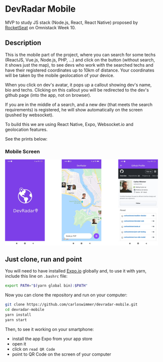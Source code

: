 # DevRadar Mobile
MVP to study JS stack (Node.js, React, React Native) proposed by [RocketSeat](https://rocketseat.com.br/) on Omnistack Week 10.

## Description
This is the mobile part of the project, where you can search for some techs (ReactJS, Vue.js, Node.js, PHP, ...) and click on the button (without search, it shows just the map), to see devs who work with the searched techs and have their registered coordinates up to 10km of distance. Your coordinates will be taken by the mobile geolocation of your device.

When you click on dev's avatar, it pops up a callout showing dev's name, bio and techs. Clicking on this callout you will be redirected to the dev's github page (into the app, not on browser).

If you are in the middle of a search, and a new dev (that meets the search requirements) is registered, he will show automatically on the screen (pushed by websocket).

To build this we are using React Native, Expo, Websocket.io and geolocation features.

See the prints below:

### Mobile Screen
![Mobile Screen](https://raw.githubusercontent.com/carloswimmer/devradar-mobile/master/screen_shots/devradar_mobile.jpg) 

## Just clone, run and point
You will need to have installed [Expo.io](https://expo.io/) globally and, to use it with yarn, include this line on `.bashrc` file:
```bash
export PATH="$(yarn global bin):$PATH"
```

Now you can clone the repository and run on your computer:
```bash
git clone https://github.com/carloswimmer/devradar-mobile.git
cd devradar-mobile
yarn install
yarn start
```

Then, to see it working on your smartphone: 
* install the app Expo from your app store
* open it
* click on `read QR Code`
* point to QR Code on the screen of your computer